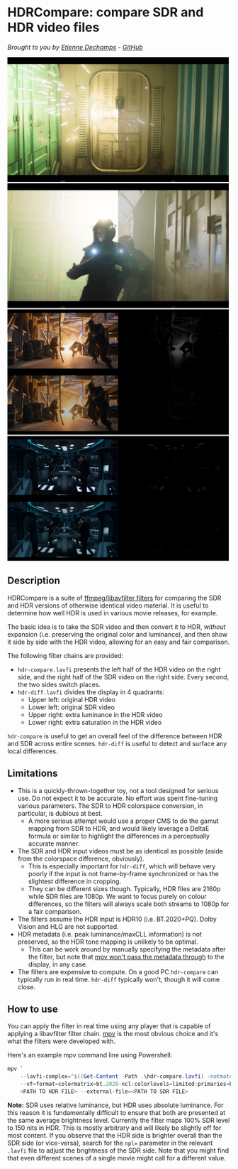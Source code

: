 # HDRCompare: compare SDR and HDR video files
*Brought to you by [Etienne Dechamps][] - [GitHub][]*

<a href="The-Expanse-S06E04-2941-compare.jpg"><img src="The-Expanse-S06E04-2941-compare.jpg" width="500"></a>
<a href="The-Expanse-S06E04-3053-compare.jpg"><img src="The-Expanse-S06E04-3053-compare.jpg" width="500"></a>
<a href="The-Expanse-S06E04-0036-diff.jpg"><img src="The-Expanse-S06E04-0036-diff.jpg" width="500"></a>
<a href="The-Expanse-S06E04-0839-diff.jpg"><img src="The-Expanse-S06E04-0839-diff.jpg" width="500"></a>

## Description

HDRCompare is a suite of [ffmpeg/libavfilter filters][lavfi] for comparing
the SDR and HDR versions of otherwise identical video material. It is useful to
determine how well HDR is used in various movie releases, for example.

The basic idea is to take the SDR video and then convert it to HDR, *without*
expansion (i.e. preserving the original color and luminance), and then show it
side by side with the HDR video, allowing for an easy and fair comparison.

The following filter chains are provided:

- `hdr-compare.lavfi` presents the left half of the HDR video on the right side,
  and the right half of the SDR video on the right side. Every second, the two
  sides switch places.
- `hdr-diff.lavfi` divides the display in 4 quadrants:
  - Upper left: original HDR video
  - Lower left: original SDR video
  - Upper right: extra luminance in the HDR video
  - Lower right: extra saturation in the HDR video

`hdr-compare` is useful to get an overall feel of the difference between HDR and
SDR across entire scenes. `hdr-diff` is useful to detect and surface any local
differences.

## Limitations

- This is a quickly-thrown-together toy, not a tool designed for serious use. Do
  not expect it to be accurate. No effort was spent fine-tuning various
  parameters. The SDR to HDR colorspace conversion, in particular, is dubious at
  best.
  - A more serious attempt would use a proper CMS to do the gamut mapping from
    SDR to HDR, and would likely leverage a DeltaE formula or similar to
    highlight the differences in a perceptually accurate manner.
- The SDR and HDR input videos must be as identical as possible (aside from the
  colorspace difference, obviously).
  - This is especially important for `hdr-diff`, which will behave very poorly
    if the input is not frame-by-frame synchronized or has the slightest
    difference in cropping.
  - They can be different sizes though. Typically, HDR files are 2160p while
    SDR files are 1080p. We want to focus purely on colour differences, so the
    filters will always scale both streams to 1080p for a fair comparison.
- The filters assume the HDR input is HDR10 (i.e. BT.2020+PQ). Dolby Vision and
  HLG are not supported.
- HDR metadata (i.e. peak luminance/maxCLL information) is not preserved, so the
  HDR tone mapping is unlikely to be optimal.
  - This can be work around by manually specifying the metadata after the
    filter, but note that [mpv won't pass the metadata through][mpv10129] to the
    display, in any case.
- The filters are expensive to compute. On a good PC `hdr-compare` can typically
  run in real time. `hdr-diff` typically won't, though it will come close.

## How to use

You can apply the filter in real time using any player that is capable of
applying a libavfilter filter chain. [mpv][] is the most obvious choice and it's
what the filters were developed with.

Here's an example mpv command line using Powershell:

```powershell
mpv `
    --lavfi-complex="$((Get-Content -Path .\hdr-compare.lavfi) -notmatch '^\s*#')" `
    --vf=format=colormatrix=bt.2020-ncl:colorlevels=limited:primaries=bt.2020:gamma=pq `
    <PATH TO HDR FILE> --external-file=<PATH TO SDR FILE>
```

**Note:** SDR uses relative luminance, but HDR uses absolute luminance. For this
reason it is fundamentally difficult to ensure that both are presented at the
same average brightness level. Currently the filter maps 100% SDR level to 150
nits in HDR. This is mostly arbitrary and will likely be slightly off for most
content. If you observe that the HDR side is brighter overall than the SDR side
(or vice-versa), search for the `npl=` parameter in the relevant `.lavfi` file
to adjust the brightness of the SDR side. Note that you might find that
even different scenes of a single movie might call for a different value.

[Etienne Dechamps]: mailto:etienne@edechamps.fr
[GitHub]: https://github.com/dechamps/HDRCompare
[lavfi]: https://ffmpeg.org/ffmpeg-filters.html
[mpv]: https://mpv.io/
[mpv10129]: https://github.com/mpv-player/mpv/issues/10129
